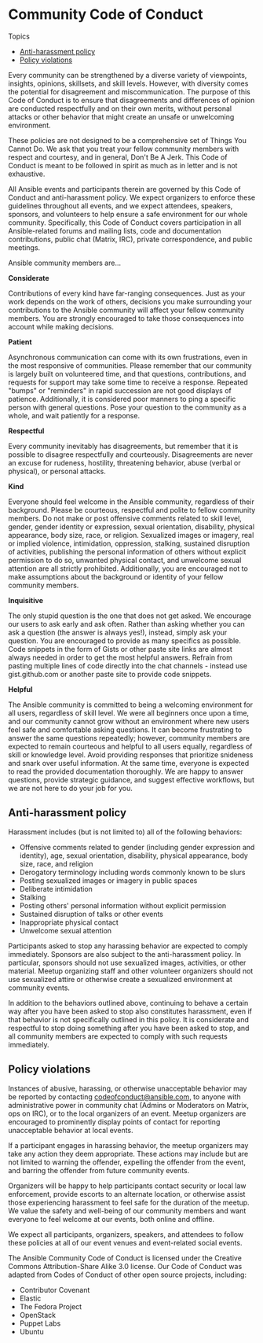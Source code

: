# Community Code of Conduct

Topics

* [Anti-harassment policy](#anti-harassment-policy)
* [Policy violations](#policy-violations)

Every community can be strengthened by a diverse variety of viewpoints,
insights, opinions, skillsets, and skill levels. However, with diversity
comes the potential for disagreement and miscommunication. The purpose
of this Code of Conduct is to ensure that disagreements and differences
of opinion are conducted respectfully and on their own merits, without
personal attacks or other behavior that might create an unsafe or
unwelcoming environment.

These policies are not designed to be a comprehensive set of Things You
Cannot Do. We ask that you treat your fellow community members with
respect and courtesy, and in general, Don\'t Be A Jerk. This Code of
Conduct is meant to be followed in spirit as much as in letter and is
not exhaustive.

All Ansible events and participants therein are governed by this Code of
Conduct and anti-harassment policy. We expect organizers to enforce
these guidelines throughout all events, and we expect attendees,
speakers, sponsors, and volunteers to help ensure a safe environment for
our whole community. Specifically, this Code of Conduct covers
participation in all Ansible-related forums and mailing lists, code and
documentation contributions, public chat (Matrix, IRC), private
correspondence, and public meetings.

Ansible community members are\...

**Considerate**

Contributions of every kind have far-ranging consequences. Just as your
work depends on the work of others, decisions you make surrounding your
contributions to the Ansible community will affect your fellow community
members. You are strongly encouraged to take those consequences into
account while making decisions.

**Patient**

Asynchronous communication can come with its own frustrations, even in
the most responsive of communities. Please remember that our community
is largely built on volunteered time, and that questions, contributions,
and requests for support may take some time to receive a response.
Repeated \"bumps\" or \"reminders\" in rapid succession are not good
displays of patience. Additionally, it is considered poor manners to
ping a specific person with general questions. Pose your question to the
community as a whole, and wait patiently for a response.

**Respectful**

Every community inevitably has disagreements, but remember that it is
possible to disagree respectfully and courteously. Disagreements are
never an excuse for rudeness, hostility, threatening behavior, abuse
(verbal or physical), or personal attacks.

**Kind**

Everyone should feel welcome in the Ansible community, regardless of
their background. Please be courteous, respectful and polite to fellow
community members. Do not make or post offensive comments related to
skill level, gender, gender identity or expression, sexual orientation,
disability, physical appearance, body size, race, or religion.
Sexualized images or imagery, real or implied violence, intimidation,
oppression, stalking, sustained disruption of activities, publishing the
personal information of others without explicit permission to do so,
unwanted physical contact, and unwelcome sexual attention are all
strictly prohibited. Additionally, you are encouraged not to make
assumptions about the background or identity of your fellow community
members.

**Inquisitive**

The only stupid question is the one that does not get asked. We
encourage our users to ask early and ask often. Rather than asking
whether you can ask a question (the answer is always yes!), instead,
simply ask your question. You are encouraged to provide as many
specifics as possible. Code snippets in the form of Gists or other paste
site links are almost always needed in order to get the most helpful
answers. Refrain from pasting multiple lines of code directly into the
chat channels - instead use gist.github.com or another paste site to
provide code snippets.

**Helpful**

The Ansible community is committed to being a welcoming environment for
all users, regardless of skill level. We were all beginners once upon a
time, and our community cannot grow without an environment where new
users feel safe and comfortable asking questions. It can become
frustrating to answer the same questions repeatedly; however, community
members are expected to remain courteous and helpful to all users
equally, regardless of skill or knowledge level. Avoid providing
responses that prioritize snideness and snark over useful information.
At the same time, everyone is expected to read the provided
documentation thoroughly. We are happy to answer questions, provide
strategic guidance, and suggest effective workflows, but we are not here
to do your job for you.

## Anti-harassment policy

Harassment includes (but is not limited to) all of the following
behaviors:

*   Offensive comments related to gender (including gender expression
    and identity), age, sexual orientation, disability, physical
    appearance, body size, race, and religion
*   Derogatory terminology including words commonly known to be slurs
*   Posting sexualized images or imagery in public spaces
*   Deliberate intimidation
*   Stalking
*   Posting others\' personal information without explicit permission
*   Sustained disruption of talks or other events
*   Inappropriate physical contact
*   Unwelcome sexual attention

Participants asked to stop any harassing behavior are expected to comply
immediately. Sponsors are also subject to the anti-harassment policy. In
particular, sponsors should not use sexualized images, activities, or
other material. Meetup organizing staff and other volunteer organizers
should not use sexualized attire or otherwise create a sexualized
environment at community events.

In addition to the behaviors outlined above, continuing to behave a
certain way after you have been asked to stop also constitutes
harassment, even if that behavior is not specifically outlined in this
policy. It is considerate and respectful to stop doing something after
you have been asked to stop, and all community members are expected to
comply with such requests immediately.

## Policy violations

Instances of abusive, harassing, or otherwise unacceptable behavior may
be reported by contacting <codeofconduct@ansible.com>, to anyone with
administrative power in community chat (Admins or Moderators on Matrix,
ops on IRC), or to the local organizers of an event. Meetup organizers
are encouraged to prominently display points of contact for reporting
unacceptable behavior at local events.

If a participant engages in harassing behavior, the meetup organizers
may take any action they deem appropriate. These actions may include but
are not limited to warning the offender, expelling the offender from the
event, and barring the offender from future community events.

Organizers will be happy to help participants contact security or local
law enforcement, provide escorts to an alternate location, or otherwise
assist those experiencing harassment to feel safe for the duration of
the meetup. We value the safety and well-being of our community members
and want everyone to feel welcome at our events, both online and
offline.

We expect all participants, organizers, speakers, and attendees to
follow these policies at all of our event venues and event-related
social events.

The Ansible Community Code of Conduct is licensed under the Creative
Commons Attribution-Share Alike 3.0 license. Our Code of Conduct was
adapted from Codes of Conduct of other open source projects, including:

*   Contributor Covenant
*   Elastic
*   The Fedora Project
*   OpenStack
*   Puppet Labs
*   Ubuntu
